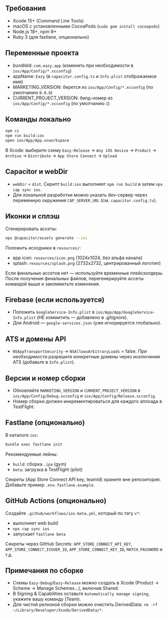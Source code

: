 ## Требования

- Xcode 15+ (Command Line Tools)
- macOS с установленными CocoaPods (`sudo gem install cocoapods`)
- Node.js 18+, npm 9+
- Ruby 3 (для fastlane, опционально)

## Переменные проекта

- bundleId: `com.eazy.app` (изменить при необходимости в `ios/App/Config/*.xcconfig`)
- appName: `Eazy` (в `capacitor.config.ts` и `Info.plist` отображаемое имя)
- MARKETING_VERSION: берется из `ios/App/Config/*.xcconfig` (по умолчанию `0.0.0`)
- CURRENT_PROJECT_VERSION: билд-номер из `ios/App/Config/*.xcconfig` (по умолчанию `1`)

## Команды локально

```bash
npm ci
npm run build:ios
open ios/App/App.xcworkspace
```

В Xcode: выберите схему `Eazy-Release` → `Any iOS Device` → `Product` → `Archive` → `Distribute` → `App Store Connect` → `Upload`.

## Capacitor и webDir

- `webDir` = `dist`. Скрипт `build:ios` выполняет `npm run build` и затем `npx cap sync ios`.
- Для локальной разработки можно указать dev-сервер через переменную окружения `CAP_SERVER_URL` (см. `capacitor.config.ts`).

## Иконки и сплэш

Сгенерировать ассеты:

```bash
npx @capacitor/assets generate --ios
```

Положить исходники в `resources/`:

- app icon: `resources/icon.png` (1024x1024, без альфа канала)
- splash: `resources/splash.png` (2732x2732, центрированный логотип)

Если финальных ассетов нет — используйте временные плейсхолдеры. После получения финальных файлов, перегенерируйте ассеты командой выше и закоммитьте изменения.

## Firebase (если используется)

- Положить `GoogleService-Info.plist` в `ios/App/App/GoogleService-Info.plist` (НЕ коммитить — добавлено в .gitignore).
- Для Android — `google-services.json` (уже игнорируется глобально).

## ATS и домены API

- `NSAppTransportSecurity` → `NSAllowsArbitraryLoads` = false. При необходимости разрешите конкретные домены через исключения ATS (добавьте в `Info.plist`).

## Версии и номер сборки

- Обновляйте `MARKETING_VERSION` и `CURRENT_PROJECT_VERSION` в `ios/App/Config/Debug.xcconfig` и `ios/App/Config/Release.xcconfig`.
- Номер сборки должен инкрементироваться для каждого аплоада в TestFlight.

## Fastlane (опционально)

В каталоге `ios`:

```bash
bundle exec fastlane init
```

Рекомендуемые лейны:

- `build`: сборка `.ipa` (gym)
- `beta`: загрузка в TestFlight (pilot)

Секреты (App Store Connect API key, teamId) храните вне репозитория. Добавьте пример `.env.fastlane.example`.

## GitHub Actions (опционально)

Создайте `.github/workflows/ios-beta.yml`, который по тэгу `v*`:
- выполняет web build
- `npx cap sync ios`
- запускает `fastlane beta`

Секреты через GitHub Secrets: `APP_STORE_CONNECT_API_KEY`, `APP_STORE_CONNECT_ISSUER_ID`, `APP_STORE_CONNECT_KEY_ID`, `MATCH_PASSWORD` и т.д.

## Примечания по сборке

- Схемы `Eazy-Debug`/`Eazy-Release` можно создать в Xcode (Product → Scheme → Manage Schemes...), включив Shared.
- В Signing & Capabilities оставьте `Automatically manage signing`, укажите вашу команду (Team).
- Для чистой релизной сборки можно очистить DerivedData: `rm -rf ~/Library/Developer/Xcode/DerivedData/*`.

